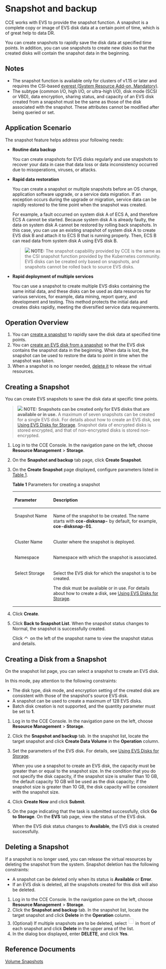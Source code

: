 # Snapshot and backup<a name="cce_01_0211"></a>

CCE works with EVS to provide the snapshot function. A snapshot is a complete copy or image of EVS disk data at a certain point of time, which is of great help to data DR.

You can create snapshots to rapidly save the disk data at specified time points. In addition, you can use snapshots to create new disks so that the created disks will contain the snapshot data in the beginning.

## Notes<a name="section113181948104715"></a>

-   The snapshot function is available only for clusters of v1.15 or later and requires the CSI-based  [everest \(System Resource Add-on, Mandatory\)](everest-(system-resource-add-on-mandatory).md).
-   The subtype \(common I/O, high I/O, or ultra-high I/O\), disk mode \(SCSI or VBD\), data encryption, sharing status, and capacity of an EVS disk created from a snapshot must be the same as those of the disk associated with the snapshot. These attributes cannot be modified after being queried or set.

## Application Scenario<a name="section54641247195218"></a>

The snapshot feature helps address your following needs:

-   **Routine data backup**

    You can create snapshots for EVS disks regularly and use snapshots to recover your data in case that data loss or data inconsistency occurred due to misoperations, viruses, or attacks.

-   **Rapid data restoration**

    You can create a snapshot or multiple snapshots before an OS change, application software upgrade, or a service data migration. If an exception occurs during the upgrade or migration, service data can be rapidly restored to the time point when the snapshot was created.

    For example, a fault occurred on system disk A of ECS A, and therefore ECS A cannot be started. Because system disk A is already faulty, the data on system disk A cannot be restored by rolling back snapshots. In this case, you can use an existing snapshot of system disk A to create EVS disk B and attach it to ECS B that is running properly. Then, ECS B can read data from system disk A using EVS disk B.

    >![](/images/icon-note.gif) **NOTE:** 
    >The snapshot capability provided by CCE is the same as the CSI snapshot function provided by the Kubernetes community. EVS disks can be created only based on snapshots, and snapshots cannot be rolled back to source EVS disks.

-   **Rapid deployment of multiple services**

    You can use a snapshot to create multiple EVS disks containing the same initial data, and these disks can be used as data resources for various services, for example, data mining, report query, and development and testing. This method protects the initial data and creates disks rapidly, meeting the diversified service data requirements.


## Operation Overview<a name="section1337153534815"></a>

1.  You can  [create a snapshot](#section106169536555)  to rapidly save the disk data at specified time points.
2.  You can  [create an EVS disk from a snapshot](#section9617195365510)  so that the EVS disk contains the snapshot data in the beginning. When data is lost, the snapshot can be used to restore the data to point in time when the snapshot was taken.
3.  When a snapshot is no longer needed,  [delete it](#section20618135335519)  to release the virtual resources.

## Creating a Snapshot<a name="section106169536555"></a>

You can create EVS snapshots to save the disk data at specific time points.

>![](/images/icon-note.gif) **NOTE:** 
>**Snapshots can be created only for EVS disks that are available or in use.**  A maximum of seven snapshots can be created for a single EVS disk. For details about how to create an EVS disk, see  [Using EVS Disks for Storage](using-evs-disks-for-storage.md).
>Snapshot data of encrypted disks is stored encrypted, and that of non-encrypted disks is stored non-encrypted.

1.  Log in to the CCE Console. In the navigation pane on the left, choose  **Resource Management**  \>  **Storage**.
2.  On the  **Snapshot and backup**  tab page, click  **Create Snapshot**.
3.  On the  **Create Snapshot**  page displayed, configure parameters listed in  [Table 1](#table195712416594).

    **Table  1**  Parameters for creating a snapshot

    <a name="table195712416594"></a>
    <table><thead align="left"><tr id="row95724185917"><th class="cellrowborder" valign="top" width="26%" id="mcps1.2.3.1.1"><p id="p105744115910"><a name="p105744115910"></a><a name="p105744115910"></a>Parameter</p>
    </th>
    <th class="cellrowborder" valign="top" width="74%" id="mcps1.2.3.1.2"><p id="p1857194185919"><a name="p1857194185919"></a><a name="p1857194185919"></a>Description</p>
    </th>
    </tr>
    </thead>
    <tbody><tr id="row1657144115592"><td class="cellrowborder" valign="top" width="26%" headers="mcps1.2.3.1.1 "><p id="p85719414598"><a name="p85719414598"></a><a name="p85719414598"></a>Snapshot Name</p>
    </td>
    <td class="cellrowborder" valign="top" width="74%" headers="mcps1.2.3.1.2 "><p id="p55718418591"><a name="p55718418591"></a><a name="p55718418591"></a>Name of the snapshot to be created. The name starts with <strong id="b91071630172017"><a name="b91071630172017"></a><a name="b91071630172017"></a>cce-disksnap-</strong> by default, for example, <strong id="b191679438222"><a name="b191679438222"></a><a name="b191679438222"></a>cce-disksnap-01</strong>.</p>
    </td>
    </tr>
    <tr id="row1557341165911"><td class="cellrowborder" valign="top" width="26%" headers="mcps1.2.3.1.1 "><p id="p1957114125916"><a name="p1957114125916"></a><a name="p1957114125916"></a>Cluster Name</p>
    </td>
    <td class="cellrowborder" valign="top" width="74%" headers="mcps1.2.3.1.2 "><p id="p165784195917"><a name="p165784195917"></a><a name="p165784195917"></a>Cluster where the snapshot is deployed.</p>
    </td>
    </tr>
    <tr id="row18574414594"><td class="cellrowborder" valign="top" width="26%" headers="mcps1.2.3.1.1 "><p id="p757241185913"><a name="p757241185913"></a><a name="p757241185913"></a>Namespace</p>
    </td>
    <td class="cellrowborder" valign="top" width="74%" headers="mcps1.2.3.1.2 "><p id="p55784195910"><a name="p55784195910"></a><a name="p55784195910"></a>Namespace with which the snapshot is associated.</p>
    </td>
    </tr>
    <tr id="row1457124155912"><td class="cellrowborder" valign="top" width="26%" headers="mcps1.2.3.1.1 "><p id="p105764115595"><a name="p105764115595"></a><a name="p105764115595"></a>Select Storage</p>
    </td>
    <td class="cellrowborder" valign="top" width="74%" headers="mcps1.2.3.1.2 "><p id="p05774112594"><a name="p05774112594"></a><a name="p05774112594"></a>Select the EVS disk for which the snapshot is to be created.</p>
    <p id="p85724113595"><a name="p85724113595"></a><a name="p85724113595"></a>The disk must be available or in use. For details about how to create a disk, see <a href="using-evs-disks-for-storage.md">Using EVS Disks for Storage</a>.</p>
    </td>
    </tr>
    </tbody>
    </table>

4.  Click  **Create**.
5.  Click  **Back to Snapshot List**. When the snapshot status changes to Normal, the snapshot is successfully created.

    Click  ![](figures/icon-up.png)  on the left of the snapshot name to view the snapshot status and details.


## Creating a Disk from a Snapshot<a name="section9617195365510"></a>

On the snapshot list page, you can select a snapshot to create an EVS disk.

In this mode, pay attention to the following constraints:

-   The disk type, disk mode, and encryption setting of the created disk are consistent with those of the snapshot's source EVS disk.
-   A snapshot can be used to create a maximum of 128 EVS disks.
-   Batch disk creation is not supported, and the quantity parameter must be set to  **1**.

1.  Log in to the CCE Console. In the navigation pane on the left, choose  **Resource Management**  \>  **Storage**.
2.  Click the  **Snapshot and backup**  tab. In the snapshot list, locate the target snapshot and click  **Create Data Volume**  in the  **Operation**  column.
3.  Set the parameters of the EVS disk. For details, see  [Using EVS Disks for Storage](using-evs-disks-for-storage.md).

    When you use a snapshot to create an EVS disk, the capacity must be greater than or equal to the snapshot size. In the condition that you do not specify the disk capacity, if the snapshot size is smaller than 10 GB, the default capacity 10 GB will be used as the disk capacity; if the snapshot size is greater than 10 GB, the disk capacity will be consistent with the snapshot size.

4.  Click  **Create Now**  and click  **Submit**.
5.  On the page indicating that the task is submitted successfully, click  **Go to Storage**. On the  **EVS**  tab page, view the status of the EVS disk.

    When the EVS disk status changes to  **Available**, the EVS disk is created successfully.


## Deleting a Snapshot<a name="section20618135335519"></a>

If a snapshot is no longer used, you can release the virtual resources by deleting the snapshot from the system. Snapshot deletion has the following constraints:

-   A snapshot can be deleted only when its status is  **Available**  or  **Error**.
-   If an EVS disk is deleted, all the snapshots created for this disk will also be deleted.

1.  Log in to the CCE Console. In the navigation pane on the left, choose  **Resource Management**  \>  **Storage**.
2.  Click the  **Snapshot and backup**  tab. In the snapshot list, locate the target snapshot and click  **Delete**  in the  **Operation**  column.
3.  \(Optional\) If multiple snapshots are to be deleted, select  ![](figures/icon-snapshots.png)  in front of each snapshot and click  **Delete**  in the upper area of the list.
4.  In the dialog box displayed, enter  **DELETE**, and click  **Yes**.

## Reference Documents<a name="section14627184153810"></a>

[Volume Snapshots](https://kubernetes.io/docs/concepts/storage/volume-snapshots/#lifecycle-of-a-volume-snapshot-and-volume-snapshot-content)

